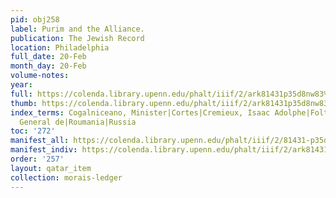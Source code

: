 ```yaml
---
pid: obj258
label: Purim and the Alliance.
publication: The Jewish Record
location: Philadelphia
full_date: 20-Feb
month_day: 20-Feb
volume-notes:
year:
full: https://colenda.library.upenn.edu/phalt/iiif/2/ark81431p35d8nw83%2FSHA256E-s7526489--ed60919de979ee7525d95b783dc26395dfaa4580d579dd4700a5b71df2e9d3c3.jpeg/full/3500,/0/default.jpg
thumb: https://colenda.library.upenn.edu/phalt/iiif/2/ark81431p35d8nw83%2FSHA256E-s7526489--ed60919de979ee7525d95b783dc26395dfaa4580d579dd4700a5b71df2e9d3c3.jpeg/full/!200,200/0/default.jpg
index_terms: Cogalniceano, Minister|Cortes|Cremieux, Isaac Adolphe|Foltischeni (Moldavia)|Fould|Franck|Halevy|Lafayette,
  General de|Roumania|Russia
toc: '272'
manifest_all: https://colenda.library.upenn.edu/phalt/iiif/2/81431-p35d8nw83/manifest
manifest_indiv: https://colenda.library.upenn.edu/phalt/iiif/2/ark81431p35d8nw83%2FSHA256E-s7526489--ed60919de979ee7525d95b783dc26395dfaa4580d579dd4700a5b71df2e9d3c3.jpeg
order: '257'
layout: qatar_item
collection: morais-ledger
---
```

